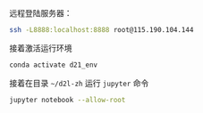 远程登陆服务器：
```bash
ssh -L8888:localhost:8888 root@115.190.104.144
```
接着激活运行环境
```bash
conda activate d21_env
```
接着在目录 `~/d2l-zh` 运行 `jupyter` 命令
```bash
jupyter notebook --allow-root
```
